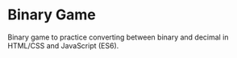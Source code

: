 # Binary Game

Binary game to practice converting between binary and decimal in HTML/CSS and JavaScript (ES6).

